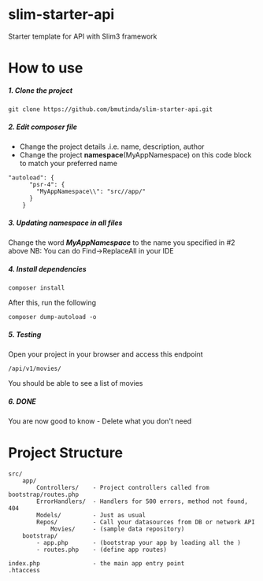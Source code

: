# slim-starter-api
Starter template for API with Slim3 framework

# How to use

##### 1. Clone the project

```
git clone https://github.com/bmutinda/slim-starter-api.git
```

##### 2. Edit composer file

- Change the project details .i.e. name, description, author
- Change the project **namespace**(MyAppNamespace) on this code block to match your preferred name 
```
"autoload": {
      "psr-4": {
        "MyAppNamespace\\": "src//app/"
      }
    }
```


##### 3. Updating namespace in all files

Change the word **_MyAppNamespace_** to the name you specified in #2 above
NB: You can do Find->ReplaceAll in your IDE



##### 4. Install dependencies
```
composer install
```
After this, run the following

```
composer dump-autoload -o
```


##### 5. Testing

Open your project in your browser and access this endpoint 

```
/api/v1/movies/
```
You should be able to see a list of movies 


##### 6. DONE 
You are now good to know - Delete what you don't need 


# Project Structure

```
src/
    app/
        Controllers/    - Project controllers called from bootstrap/routes.php
        ErrorHandlers/  - Handlers for 500 errors, method not found, 404
        Models/         - Just as usual 
        Repos/          - Call your datasources from DB or network API  
            Movies/     - (sample data repository)
    bootstrap/
        - app.php       - (bootstrap your app by loading all the )
        - routes.php    - (define app routes)

index.php               - the main app entry point
.htaccess

```
